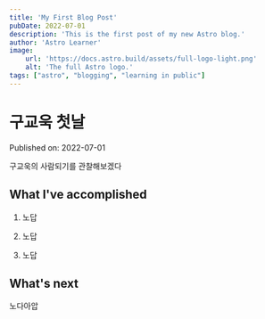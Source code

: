 ```yaml
---
title: 'My First Blog Post'
pubDate: 2022-07-01
description: 'This is the first post of my new Astro blog.'
author: 'Astro Learner'
image:
    url: 'https://docs.astro.build/assets/full-logo-light.png' 
    alt: 'The full Astro logo.'
tags: ["astro", "blogging", "learning in public"]
---
```

# 구교욱 첫날

Published on: 2022-07-01

구교욱의 사람되기를 관찰해보겠다

## What I've accomplished

1. 노답

2. 노답

3. 노답

## What's next

노다아압